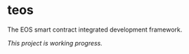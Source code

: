 # teos
The EOS smart contract integrated development framework.

*This project is working progress.*
